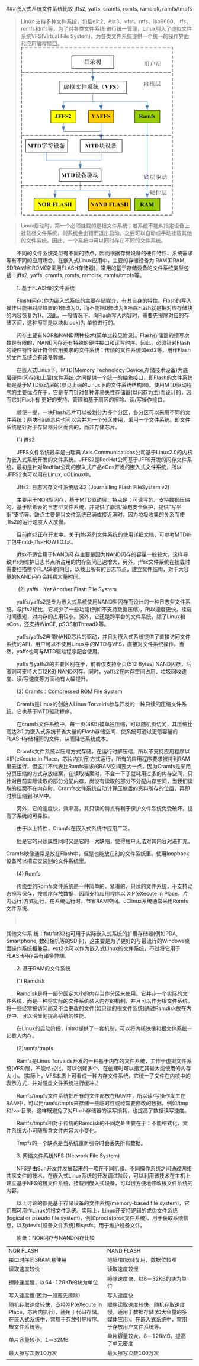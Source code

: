 ###嵌入式系统文件系统比较 jffs2, yaffs, cramfs, romfs, ramdisk, ramfs/tmpfs
    

>Linux 支持多种文件系统，包括ext2、ext3、vfat、ntfs、iso9660、jffs、romfs和nfs等，为了对各类文件系统 进行统一管理，Linux引入了虚拟文件系统VFS(Virtual File System)，为各类文件系统提供一个统一的操作界面和应用编程接口。
![流程](./05/1223.png)


>Linux启动时，第一个必须挂载的是根文件系统；若系统不能从指定设备上挂载根文件系统，则系统会出错而退出启动。之后可以自动或手动挂载其他的文件系统。因此，一个系统中可以同时存在不同的文件系统。

>
　　不同的文件系统类型有不同的特点，因而根据存储设备的硬件特性、系统需求等有不同的应用场合。在嵌入式Linux应用中，主要的存储设备为 RAM(DRAM, SDRAM)和ROM(常采用FLASH存储器)，常用的基于存储设备的文件系统类型包括：jffs2, yaffs, cramfs, romfs, ramdisk, ramfs/tmpfs等。

>
　　1. 基于FLASH的文件系统
>
　　Flash(闪存)作为嵌入式系统的主要存储媒介，有其自身的特性。Flash的写入操作只能把对应位置的1修改为0，而不能把0修改为1(擦除Flash就是把对应存储块的内容恢复为1)，因此，一般情况下，向Flash写入内容时，需要先擦除对应的存储区间，这种擦除是以块(block)为 单位进行的。
>
　　闪存主要有NOR和NAND两种技术(简单比较见附录)。Flash存储器的擦写次数是有限的，NAND闪存还有特殊的硬件接口和读写时序。因此，必须针对Flash的硬件特性设计符合应用要求的文件系统；传统的文件系统如ext2等，用作Flash的文件系统会有诸多弊端。
>
　　在嵌入式Linux下，MTD(Memory Technology Device,存储技术设备)为底层硬件(闪存)和上层(文件系统)之间提供一个统一的抽象接口，即Flash的文件系统都是基于MTD驱动层的(参见上面的Linux下的文件系统结构图)。使用MTD驱动程序的主要优点在于，它是专门针对各种非易失性存储器(以闪存为主)而设计的，因而它对Flash有 更好的支持、管理和基于扇区的擦除、读/写操作接口。
>
　　顺便一提，一块Flash芯片可以被划分为多个分区，各分区可以采用不同的文件系统；两块Flash芯片也可以合并为一个分区使用，采用一个文件系统。即文件系统是针对于存储器分区而言的，而非存储芯片。
>
　　(1) jffs2
>
　　JFFS文件系统最早是由瑞典 Axis Communications公司基于Linux2.0的内核为嵌入式系统开发的文件系统。JFFS2是RedHat公司基于JFFS开发的闪存文件系统，最初是针对RedHat公司的嵌入式产品eCos开发的嵌入式文件系统，所以JFFS2也可以用在Linux, uCLinux中。
>
　　Jffs2: 日志闪存文件系统版本2 (Journalling Flash FileSystem v2)
>
　　主要用于NOR型闪存，基于MTD驱动层，特点是：可读写的、支持数据压缩的、基于哈希表的日志型文件系统，并提供了崩溃/掉电安全保护，提供“写平衡”支持等。缺点主要是当文件系统已满或接近满时，因为垃圾收集的关系而使jffs2的运行速度大大放慢。
>
　　目前jffs3正在开发中。关于jffs系列文件系统的使用详细文档，可参考MTD补丁包中mtd-jffs-HOWTO.txt。
>
　　jffsx不适合用于NAND闪 存主要是因为NAND闪存的容量一般较大，这样导致jffs为维护日志节点所占用的内存空间迅速增大，另外，jffsx文件系统在挂载时需要扫描整个FLASH的内容，以找出所有的日志节点，建立文件结构，对于大容量的NAND闪存会耗费大量时间。
>
>
>
　　 (2) yaffs：Yet Another Flash File System
>
　　yaffs/yaffs2是专为嵌入式系统使用NAND型闪存而设计的一种日志型文件系统。与jffs2相比，它减少了一些功能(例如不支持数据压缩)，所以速度更快，挂载时间很短，对内存的占用较小。另外，它还是跨平台的文件系统，除了Linux和eCos，还支持WinCE, pSOS和ThreadX等。
>
　　yaffs/yaffs2自带NAND芯片的驱动，并且为嵌入式系统提供了直接访问文件系统的API，用户可以不使用Linux中的MTD与VFS，直接对文件系统操作。当然，yaffs也可与MTD驱动程序配合使用。
>
　　yaffs与yaffs2的主要区别在于，前者仅支持小页(512 Bytes) NAND闪存，后者则可支持大页(2KB) NAND闪存。同时，yaffs2在内存空间占用、垃圾回收速度、读/写速度等方面均有大幅提升。
>
 
>
　　(3) Cramfs：Compressed ROM File System
>
　　Cramfs是Linux的创始人Linus Torvalds参与开发的一种只读的压缩文件系统。它也基于MTD驱动程序。
>
　　在cramfs文件系统中，每一页(4KB)被单独压缩，可以随机页访问，其压缩比高达2:1,为嵌入式系统节省大量的Flash存储空间，使系统可通过更低容量的FLASH存储相同的文件，从而降低系统成本。
>
　　Cramfs文件系统以压缩方式存储，在运行时解压缩，所以不支持应用程序以XIP(eXecute In Place，芯片内执行)方式运行，所有的应用程序要求被拷到RAM里去运行，但这并不代表比Ramfs需求的RAM空间要大一点，因为Cramfs是采用分页压缩的方式存放档案，在读取档案时，不会一下子就耗用过多的内存空间，只针对目前实际读取的部分分配内存，尚没有读取的部分不分配内存空间，当我们读取的档案不在内存时，Cramfs文件系统自动计算压缩后的资料所存的位置，再即时解压缩到RAM中。
>
　　另外，它的速度快，效率高，其只读的特点有利于保护文件系统免受破坏，提高了系统的可靠性。
>
　　由于以上特性，Cramfs在嵌入式系统中应用广泛。
>
　　但是它的只读属性同时又是它的一大缺陷，使得用户无法对其内容对进扩充。
>
Cramfs映像通常是放在Flash中，但是也能放在别的文件系统里，使用loopback 设备可以把它安装别的文件系统里。
>
>
>
　　(4) Romfs
>
　　传统型的Romfs文件系统是一种简单的、紧凑的、只读的文件系统，不支持动态擦写保存，按顺序存放数据，因而支持应用程序以 XIP(eXecute In Place，片内运行)方式运行，在系统运行时，节省RAM空间。uClinux系统通常采用Romfs文件系统。
>
>　　
>
其他文件系 统：fat/fat32也可用于实际嵌入式系统的扩展存储器(例如PDA, Smartphone, 数码相机等的SD卡)，这主要是为了更好的与最流行的Windows桌面操作系统相兼容。ext2也可以作为嵌入式Linux的文件系统，不过将它用于 FLASH闪存会有诸多弊端。
>
>
>
　　2. 基于RAM的文件系统
>
　　(1) Ramdisk
>
　　Ramdisk是将一部分固定大小的内存当作分区来使用。它并非一个实际的文件系统，而是一种将实际的文件系统装入内存的机制，并且可以作为根文件系统。将一些经常被访问而又不会更改的文件(如只读的根文件系统)通过Ramdisk放在内存中，可以明显地提高系统的性能。
>
　　在Linux的启动阶段，initrd提供了一套机制，可以将内核映像和根文件系统一起载入内存。
>
　　(2)ramfs/tmpfs
>
　　Ramfs是Linus Torvalds开发的一种基于内存的文件系统，工作于虚拟文件系统(VFS)层，不能格式化，可以创建多个，在创建时可以指定其最大能使用的内存大 小。(实际上，VFS本质上可看成一种内存文件系统，它统一了文件在内核中的表示方式，并对磁盘文件系统进行缓冲。)
>
　　Ramfs/tmpfs文件系统把所有的文件都放在RAM中，所以读/写操作发生在RAM中，可以用ramfs/tmpfs来存储一些临时性或经常要修改的数据，例如/tmp和/var目录，这样既避免了对Flash存储器的读写损耗，也提高了数据读写速度。
>
　　Ramfs/tmpfs相对于传统的Ramdisk的不同之处主要在于：不能格式化，文件系统大小可随所含文件内容大小变化。
>
　　Tmpfs的一个缺点是当系统重新引导时会丢失所有数据。
>
　　3. 网络文件系统NFS (Network File System)
>
　　NFS是由Sun开发并发展起来的一项在不同机器、不同操作系统之间通过网络共享文件的技术。在嵌入式Linux系统的开发调试阶段，可以利用该技术在主机上建立基于NFS的根文件系统，挂载到嵌入式设备，可以很方便地修改根文件系统的内容。
>
>
>
　　以上讨论的都是基于存储设备的文件系统(memory-based file system)，它们都可用作Linux的根文件系统。实际上，Linux还支持逻辑的或伪文件系统(logical or pseudo file system)，例如procfs(proc文件系统)，用于获取系统信息，以及devfs(设备文件系统)和sysfs，用于维护设备文件。
>
>
>
　　附录：NOR闪存与NAND闪存比较

<table>
   <tr>
      <td>NOR FLASH</td>
      <td>NAND FLASH</td>
   </tr>
   <tr>
      <td>接口时序同SRAM,易使用</td>
      <td>地址/数据线复用，数据位较窄</td>
   </tr>
   <tr>
      <td>读取速度较快</td>
      <td>读取速度较慢</td>
   </tr>
   <tr>
      <td>擦除速度慢，以64-128KB的块为单位</td>
      <td>擦除速度快，以8－32KB的块为单位</td>
   </tr>
   <tr>
      <td>写入速度慢(因为一般要先擦除)</td>
      <td>写入速度快</td>
   </tr>
   <tr>
      <td>随机存取速度较快，支持XIP(eXecute In Place，芯片内执行)，适用于代码存储。在嵌入式系统中，常用于存放引导程序、根文件系统等。</td>
      <td>顺序读取速度较快，随机存取速度慢，适用于数据存储(如大容量的多媒体应用)。在嵌入式系统中，常用于存放用户文件系统等。</td>
   </tr>
   <tr>
      <td>单片容量较小，1－32MB</td>
      <td>单片容量较大，8－128MB，提高了单元密度</td>
   </tr>
   <tr>
      <td>最大擦写次数10万次</td>
      <td>最大擦写次数100万次</td>
   </tr>
   <tr>
      <td></td>
   </tr>
</table>
